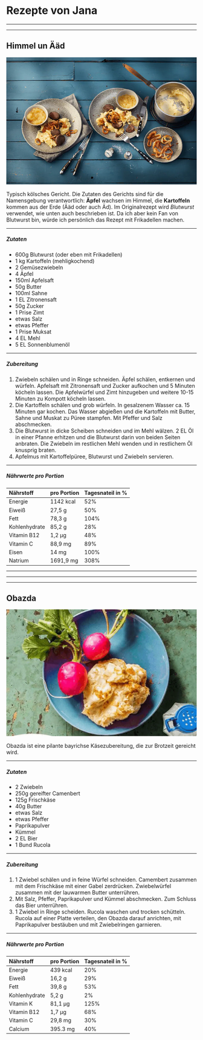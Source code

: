 # Rezepte von Jana
***
***

## Himmel un Ääd

![Bild von Himmel un Äad](himmel_un_aed.png)

Typisch kölsches Gericht. 
Die Zutaten des Gerichts sind für die Namensgebung verantwortlich:
**Äpfel** wachsen im Himmel, die **Kartoffeln** kommen aus der Erde (Ääd oder auch Äd).
Im Originalrezept wird *Blutwurst* verwendet, wie unten auch beschrieben ist. Da ich aber kein Fan von Blutwurst bin, würde ich persönlich das Rezept mit Frikadellen machen.

***
##### Zutaten

- 600g Blutwurst (oder eben mit Frikadellen)
- 1 kg Kartoffeln (mehligkochend)
- 2 Gemüsezwiebeln
- 4 Äpfel
- 150ml Apfelsaft
- 50g Butter
- 100ml Sahne
- 1 EL Zitronensaft
- 50g Zucker
- 1 Prise Zimt
- etwas Salz
- etwas Pfeffer
- 1 Prise Muksat
- 4 EL Mehl
- 5 EL Sonnenblumenöl

***
##### Zubereitung
1. Zwiebeln schälen und in Ringe schneiden. Äpfel schälen, entkernen und würfeln. Apfelsaft mit Zitronensaft und Zucker aufkochen und 5 Minuten köcheln lassen. Die Apfelwürfel und Zimt hinzugeben und weitere 10-15 Minuten zu Kompott köcheln lassen.
2. Die Kartoffeln schälen und grob würfeln. In gesalzenem Wasser ca. 15 Minuten gar kochen. Das Wasser abgießen und die Kartoffeln mit Butter, Sahne und Muskat zu Püree stampfen. Mit Pfeffer und Salz abschmecken.
3. Die Blutwurst in dicke Scheiben schneiden und im Mehl wälzen. 2 EL Öl in einer Pfanne erhitzen und die Blutwurst darin von beiden Seiten anbraten. Die Zwiebeln im restlichen Mehl wenden und in restlichem Öl knusprig braten.
4. Apfelmus mit Kartoffelpüree, Blutwurst und Zwiebeln servieren.

***
##### Nährwerte pro Portion


Nährstoff     | pro Portion | Tagesnateil in %
:-------------|:------------|:----------------
Energie       | 1142 kcal   | 52%
Eiweiß        | 27,5 g      | 50%
Fett          | 78,3 g      | 104%
Kohlenhydrate | 85,2 g      | 28%
Vitamin B12   | 1,2 µg      | 48%
Vitamin C     | 88,9 mg     | 89%
Eisen         | 14 mg       |  100%
Natrium       | 1691,9 mg   | 308%

***
***
***

## Obazda

![Bild von Obazda](obazda.png)

Obazda ist eine pilante bayrichse Käsezubereitung, die zur Brotzeit gereicht wird.

***

##### Zutaten

- 2 Zwiebeln
- 250g gereifter Camenbert
- 125g Frischkäse
- 40g Butter
- etwas Salz
- etwas Pfeffer
- Paprikapulver
- Kümmel
- 2 EL Bier
- 1 Bund Rucola

***
##### Zubereitung

1. 1 Zwiebel schälen und in feine Würfel schneiden. Camembert zusammen mit dem Frischkäse mit einer Gabel zerdrücken. Zwiebelwürfel zusammen mit der lauwarmen Butter unterrühren.
2. Mit Salz, Pfeffer, Paprikapulver und Kümmel abschmecken. Zum Schluss das Bier unterrühren.
3. 1 Zwiebel in Ringe scheiden. Rucola waschen und trocken schütteln. Rucola auf einer Platte verteilen, den Obazda darauf anrichten, mit Paprikapulver bestäuben und mit Zwiebelringen garnieren.

****
##### Nährwerte pro Portion

Nährstoff     | pro Portion | Tagesnateil in %
:-------------|:------------|:----------------
Energie       | 439 kcal    | 20%
Eiweiß        | 16,2 g      | 29%
Fett          | 39,8 g      | 53%
Kohlenhydrate | 5,2 g       | 2%
Vitamin K     | 81,1 µg     | 125%
Vitamin B12   | 1,7 µg      | 68%
Vitamin C     | 29,8 mg     | 30%
Calcium       | 395.3 mg    |  40%


